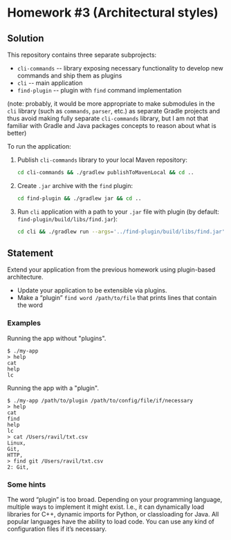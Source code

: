 # Homework #3 (Architectural styles)

## Solution
 
This repository contains three separate subprojects: 
   
* `cli-commands` -- library exposing necessary functionality to develop new commands and ship them as plugins
* `cli` -- main application
* `find-plugin` -- plugin with `find` command implementation

(note: probably, it would be more appropriate to make submodules in the `cli` library (such as `commands`, `parser`, etc.) as separate Gradle projects and thus
avoid making fully separate `cli-commands` library, but I am not that familiar with Gradle and Java packages concepts to
reason about what is better)

To run the application: 
1. Publish `cli-commands` library to your local Maven repository:
    ```bash
    cd cli-commands && ./gradlew publishToMavenLocal && cd ..
    ```
2. Create `.jar` archive with the `find` plugin:
    ```bash
    cd find-plugin && ./gradlew jar && cd ..
    ```
3. Run `cli` application with a path to your `.jar` file with plugin (by default: `find-plugin/build/libs/find.jar`):
    ```bash
    cd cli && ./gradlew run --args='../find-plugin/build/libs/find.jar'
    ```

## Statement

Extend your application from the previous homework using plugin-based architecture.

* Update your application to be extensible via plugins.
* Make a “plugin” `find word /path/to/file` that prints lines that contain the word

### Examples

Running the app without "plugins".

```
$ ./my-app 
> help
cat
help
lc
```

Running the app with a "plugin".

```
$ ./my-app /path/to/plugin /path/to/config/file/if/necessary
> help
cat
find 
help
lc
> cat /Users/ravil/txt.csv 
Linux, 
Git, 
HTTP,
> find git /Users/ravil/txt.csv 
2: Git,
```

### Some hints

The word “plugin” is too broad. Depending on your programming language, multiple ways to implement it might exist.
I.e., it can dynamically load libraries for C++, dynamic imports for Python, or classloading for Java.
All popular languages have the ability to load code.
You can use any kind of configuration files if it’s necessary.
